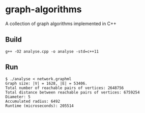 # graph-algorithms
A collection of graph algorithms implemented in C++

## Build

```
g++ -O2 analyse.cpp -o analyse -std=c++11
```

## Run

```
$ ./analyse < network.graphml
Graph size: |V| = 1628, |E| = 53406.
Total number of reachable pairs of vertices: 2648756
Total distance between reachable pairs of vertices: 6759254
Diameter: 5
Accumulated radius: 6492
Runtime (microseconds): 205514
```
